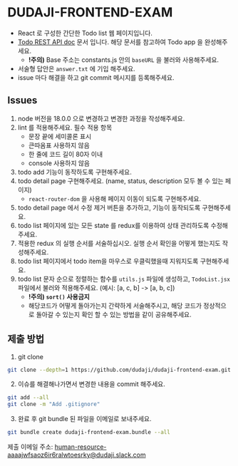 # DUDAJI-FRONTEND-EXAM
- React 로 구성한 간단한 Todo list 웹 페이지입니다.
- [Todo REST API doc](https://www.notion.so/dudaji/TODO-App-API-Doc-a61f9d3ddd0f41649c0b1cf9a3b715f8) 문서 입니다.
  해당 문서를 참고하여 Todo app 을 완성해주세요. 
  - **!주의)** Base 주소는 constants.js 안의 `baseURL` 을 불러와 사용해주세요.
- 서술형 답안은 `answer.txt` 에 기입 해주세요.
- issue 마다 해결을 하고 git commit 메시지를 등록해주세요.

## Issues
1. node 버전을 18.0.0 으로 변경하고 변경한 과정을 작성해주세요.
2. lint 를 적용해주세요.
   필수 적용 항목
   - 문장 끝에 세미콜론 표시
   - 큰따옴표 사용하지 않음
   - 한 줄에 코드 길이 80자 이내
   - console 사용하지 않음
3. todo add 기능이 동작하도록 구현해주세요.
4. todo detail page 구현해주세요. (name, status, description 모두 볼 수 있는 페이지)
   - `react-router-dom` 을 사용해 페이지 이동이 되도록 구현해주세요.
5. todo detail page 에서 수정 제거 버튼을 추가하고, 기능이 동작되도록 구현해주세요.
6. todo list 페이지에 있는 모든 state 를 redux를 이용하여 상태 관리하도록 수정해주세요.
7. 적용한 redux 의 실행 순서를 서술하십시오. 실행 순서 확인을 어떻게 했는지도 작성해주세요.
8. todo list 페이지에서 todo item을 마우스로 우클릭했을때 지워지도록 구현해주세요.
9. todo list 문자 순으로 정렬하는 함수를 `utils.js` 파일에 생성하고, `TodoList.jsx` 파일에서 불러와 적용해주세요.
   (예시: [a, c, b] -> [a, b, c])
   - **!주의) `sort()` 사용금지**
   - 해당코드가 어떻게 돌아가는지 간략하게 서술해주시고, 해당 코드가 정상적으로 돌아갈 수 있는지 확인 할 수 있는 방법을 같이 공유해주세요.


## 제출 방법

1. git clone

```sh
git clone --depth=1 https://github.com/dudaji/dudaji-frontend-exam.git
```

2. 이슈를 해결해나가면서 변경한 내용을 commit 해주세요.  

```sh
git add --all
git clone -m "Add .gitignore"
```

3. 완료 후 git bundle 된 파일을 이메일로 보내주세요.  

```sh
git bundle create dudaji-frontend-exam.bundle --all
```

제출 이메일 주소: human-resource-aaaajwfsaoz6ir6ralwtoesrky@dudaji.slack.com
